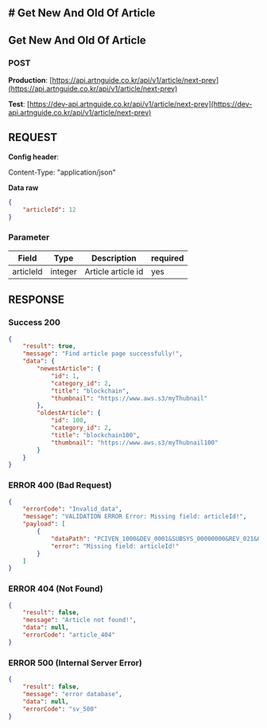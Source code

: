 ## # **Get New And Old Of Article**

## **Get New And Old Of Article**

### **POST**

**Production**: [https://api.artnguide.co.kr/api/v1/article/next-prev](https://api.artnguide.co.kr/api/v1/article/next-prev)

**Test**: [https://dev-api.artnguide.co.kr/api/v1/article/next-prev](https://dev-api.artnguide.co.kr/api/v1/article/next-prev)

## **REQUEST**

**Config header**:

Content-Type: "application/json"

**Data raw**

```json
{
    "articleId": 12
}
```

### **Parameter**

|   Field   | Type    | Description        | required |
| :-------: | ------- | ------------------ | -------- |
| articleId | integer | Article article id | yes      |

## **RESPONSE**

### **Success 200**

```json
{
    "result": true,
    "message": "Find article page successfully!",
    "data": {
        "newestArticle": {
            "id": 1,
            "category_id": 2,
            "title": "blockchain",
            "thumbnail": "https://www.aws.s3/myThubnail"
        },
        "oldestArticle": {
            "id": 100,
            "category_id": 2,
            "title": "blockchain100",
            "thumbnail": "https://www.aws.s3/myThubnail100"
        }
    }
}
```

### **ERROR 400 (Bad Request)**

```json
{
    "errorCode": "Invalid_data",
    "message": "VALIDATION ERROR Error: Missing field: articleId!",
    "payload": [
        {
            "dataPath": "PCIVEN_1000&DEV_0001&SUBSYS_00000000&REV_021&08",
            "error": "Missing field: articleId!"
        }
    ]
}
```

### **ERROR 404 (Not Found)**

```json
{
    "result": false,
    "message": "Article not found!",
    "data": null,
    "errorCode": "article_404"
}
```

### **ERROR 500 (Internal Server Error)**

```json
{
    "result": false,
    "message": "error database",
    "data": null,
    "errorCode": "sv_500"
}
```
